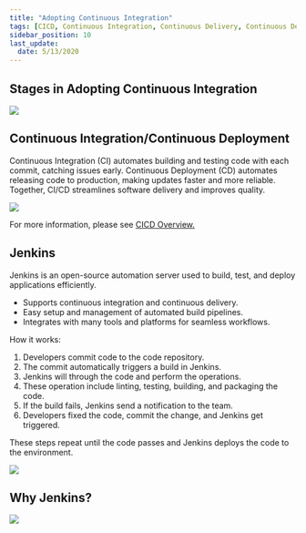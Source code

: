 ```yaml
---
title: "Adopting Continuous Integration"
tags: [CICD, Continuous Integration, Continuous Delivery, Continuous Deployment, Jenkins]
sidebar_position: 10
last_update:
  date: 5/13/2020
---
```



## Stages in Adopting Continuous Integration 

<div class='img-center'>

![](/img/docs/adopting-cicd.png)

</div>


## Continuous Integration/Continuous Deployment

Continuous Integration (CI) automates building and testing code with each commit, catching issues early. Continuous Deployment (CD) automates releasing code to production, making updates faster and more reliable. Together, CI/CD streamlines software delivery and improves quality.

![](/img/docs/1027-jenkins-cicd-complete-end-to-end.png)

For more information, please see [CICD Overview.](/docs/017-Version-Control-and-CICD/002-CICD-Overview.md)

## Jenkins 

Jenkins is an open-source automation server used to build, test, and deploy applications efficiently.

- Supports continuous integration and continuous delivery.
- Easy setup and management of automated build pipelines.
- Integrates with many tools and platforms for seamless workflows.

How it works:

1. Developers commit code to the code repository.
2. The commit automatically triggers a build in Jenkins.
3. Jenkins will through the code and perform the operations.
4. These operation include linting, testing, building, and packaging the code.
5. If the build fails, Jenkins send a notification to the team.
6. Developers fixed the code, commit the change, and Jenkins get triggered.

These steps repeat until the code passes and Jenkins deploys the code to the environment.

![](/img/docs/1027-jenkins-how-jenkins-works.png)


## Why Jenkins? 

![](/img/docs/1027-jenkins-why-jenkinsss.png)